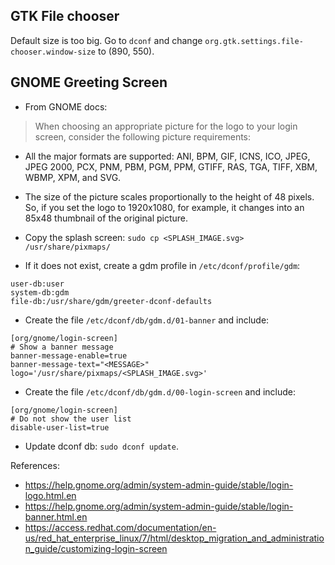 ## GTK File chooser
Default size is too big.
Go to `dconf` and change `org.gtk.settings.file-chooser.window-size` to (890, 550).

## GNOME Greeting Screen
+ From GNOME docs:
> When choosing an appropriate picture for the logo to your login screen, consider the following picture requirements:
+ All the major formats are supported: ANI, BPM, GIF, ICNS, ICO, JPEG, JPEG 2000, PCX, PNM, PBM, PGM, PPM, GTIFF, RAS, TGA, TIFF, XBM, WBMP, XPM, and SVG.
+ The size of the picture scales proportionally to the height of 48 pixels. So, if you set the logo to 1920x1080, for example, it changes into an 85x48 thumbnail of the original picture.

+ Copy the splash screen:
`sudo cp <SPLASH_IMAGE.svg> /usr/share/pixmaps/`

+ If it does not exist, create a gdm profile in `/etc/dconf/profile/gdm`:
```
user-db:user
system-db:gdm
file-db:/usr/share/gdm/greeter-dconf-defaults
```

+ Create the file `/etc/dconf/db/gdm.d/01-banner` and include:
```
[org/gnome/login-screen]
# Show a banner message
banner-message-enable=true
banner-message-text="<MESSAGE>"
logo='/usr/share/pixmaps/<SPLASH_IMAGE.svg>'
```

+ Create the file `/etc/dconf/db/gdm.d/00-login-screen` and include:
```
[org/gnome/login-screen]
# Do not show the user list
disable-user-list=true
```

+ Update dconf db: `sudo dconf update`.

References:
+ https://help.gnome.org/admin/system-admin-guide/stable/login-logo.html.en
+ https://help.gnome.org/admin/system-admin-guide/stable/login-banner.html.en
+ https://access.redhat.com/documentation/en-us/red_hat_enterprise_linux/7/html/desktop_migration_and_administration_guide/customizing-login-screen
